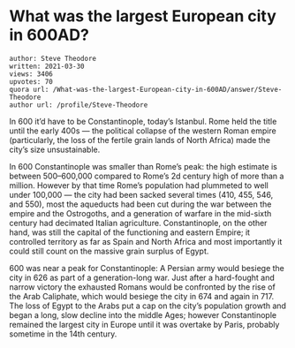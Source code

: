 # What was the largest European city in 600AD?

	author: Steve Theodore
	written: 2021-03-30
	views: 3406
	upvotes: 70
	quora url: /What-was-the-largest-European-city-in-600AD/answer/Steve-Theodore
	author url: /profile/Steve-Theodore


In 600 it’d have to be Constantinople, today’s Istanbul. Rome held the title until the early 400s — the political collapse of the western Roman empire (particularly, the loss of the fertile grain lands of North Africa) made the city’s size unsustainable.

In 600 Constantinople was smaller than Rome’s peak: the high estimate is between 500–600,000 compared to Rome’s 2d century high of more than a million. However by that time Rome’s population had plummeted to well under 100,000 — the city had been sacked several times (410, 455, 546, and 550), most the aqueducts had been cut during the war between the empire and the Ostrogoths, and a generation of warfare in the mid-sixth century had decimated Italian agriculture. Constantinople, on the other hand, was still the capital of the functioning and eastern Empire; it controlled territory as far as Spain and North Africa and most importantly it could still count on the massive grain surplus of Egypt.

600 was near a peak for Constantinople: A Persian army would besiege the city in 626 as part of a generation-long war. Just after a hard-fought and narrow victory the exhausted Romans would be confronted by the rise of the Arab Caliphate, which would besiege the city in 674 and again in 717. The loss of Egypt to the Arabs put a cap on the city’s population growth and began a long, slow decline into the middle Ages; however Constantinople remained the largest city in Europe until it was overtake by Paris, probably sometime in the 14th century.

